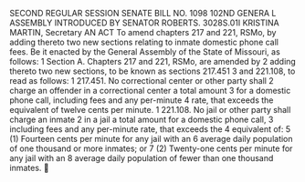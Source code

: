 SECOND REGULAR SESSION
SENATE BILL NO. 1098
102ND GENERA L ASSEMBLY
INTRODUCED BY SENATOR ROBERTS.
3028S.01I KRISTINA MARTIN, Secretary
AN ACT
To amend chapters 217 and 221, RSMo, by adding thereto two new sections relating to inmate
domestic phone call fees.
Be it enacted by the General Assembly of the State of Missouri, as follows:
1 Section A. Chapters 217 and 221, RSMo, are amended by
2 adding thereto two new sections, to be known as sections 217.451
3 and 221.108, to read as follows:
1 217.451. No correctional center or other party shall
2 charge an offender in a correctional center a total amount
3 for a domestic phone call, including fees and any per-minute
4 rate, that exceeds the equivalent of twelve cents per minute.
1 221.108. No jail or other party shall charge an inmate
2 in a jail a total amount for a domestic phone call,
3 including fees and any per-minute rate, that exceeds the
4 equivalent of:
5 (1) Fourteen cents per minute for any jail with an
6 average daily population of one thousand or more inmates; or
7 (2) Twenty-one cents per minute for any jail with an
8 average daily population of fewer than one thousand inmates.
